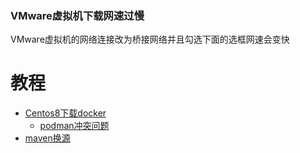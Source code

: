 ### VMware虚拟机下载网速过慢

VMware虚拟机的网络连接改为桥接网络并且勾选下面的选框网速会变快

# 教程

+ [Centos8下载docker](https://developer.aliyun.com/article/748412)
  + [podman冲突问题](https://blog.csdn.net/ywyngq/article/details/118158608)
+ [maven换源](https://developer.aliyun.com/article/78124)



